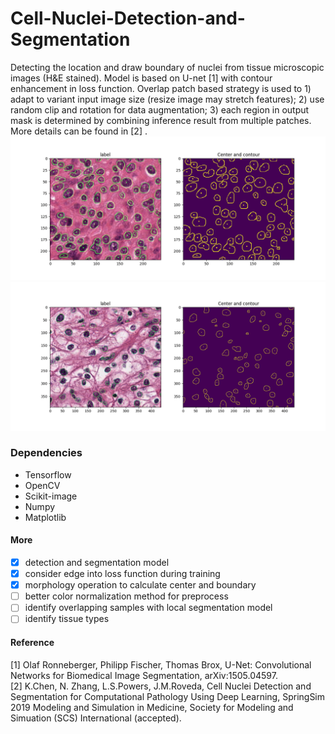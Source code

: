 # Cell-Nuclei-Detection-and-Segmentation
Detecting the location and draw boundary of nuclei from tissue microscopic images (H&E stained).
Model is based on U-net [1] with contour enhancement in loss function. Overlap patch based strategy is used to 1) adapt to variant input image size (resize image may stretch features); 2) use random clip and rotation for data augmentation; 3) each region in output mask is determined by combining inference result from multiple patches. More details can be found in [2] .
![sample_1](screenshots/screenshots_3.png)
![sample_2](screenshots/screenshot_2.png)
 
### Dependencies
- Tensorflow
- OpenCV
- Scikit-image
- Numpy
- Matplotlib

#### More
- [x] detection and segmentation model
- [x] consider edge into loss function during training
- [x] morphology operation to calculate center and boundary
- [ ] better color normalization method for preprocess
- [ ] identify overlapping samples with local segmentation model
- [ ] identify tissue types 

#### Reference
[1] Olaf Ronneberger, Philipp Fischer, Thomas Brox, U-Net: Convolutional Networks for Biomedical Image Segmentation,  	arXiv:1505.04597.</br>
[2] K.Chen, N. Zhang, L.S.Powers, J.M.Roveda, Cell Nuclei Detection and Segmentation for Computational Pathology Using Deep Learning, SpringSim 2019 Modeling and Simulation in Medicine, Society for Modeling and Simuation (SCS) International (accepted).
